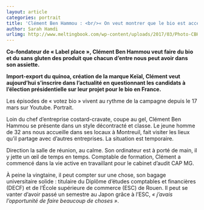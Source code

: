 ```yaml
---
layout: article
categories: portrait
title: 'Clément Ben Hammou : <br/>« On veut montrer que le bio est accessible à tous »'
author: Sarah Hamdi
urlimg: http://www.meltingbook.com/wp-content/uploads/2017/03/Photo-CBH-756x425.jpg
---
```


**Co-fondateur de « Label place », Clément Ben Hammou veut faire du bio et du sans gluten des produit que chacun d’entre nous peut avoir dans son assiette.**

**Import-export du quinoa, création de la marque Keïal, Clément veut aujourd’hui s’inscrire dans l’actualité en questionnant les candidats à l’élection présidentielle sur leur projet pour le bio en France.**

Les épisodes de « votez bio » vivent au rythme de la campagne depuis le 17 mars sur Youtube. Portrait.

Loin du chef d’entreprise costard-cravate, coupe au gel, Clément Ben Hammou se présente dans un style décontracté et classe. Le jeune homme de 32 ans nous accueille dans ses locaux à Montreuil, fait visiter les lieux qu’il partage avec d’autres entreprises. La situation est temporaire.

Direction la salle de réunion, au calme. Son ordinateur est à porté de main, il y jette un œil de temps en temps. Comptable de formation, Clément a commencé dans la vie active en travaillant pour le cabinet d’audit CAP MG.

À peine la vingtaine, il peut compter sur une chose, son bagage universitaire solide : titulaire du Diplôme d’études comptables et financières (DECF) et de l’École supérieure de commerce (ESC) de Rouen. Il peut se vanter d’avoir passé un semestre au Japon grâce à l’ESC, _« j’avais l’opportunité de faire beaucoup de choses »_.